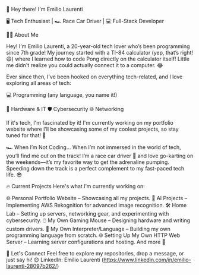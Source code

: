 👋 Hey there! I'm Emilio Laurenti

🖥️ Tech Enthusiast | 🏎️ Race Car Driver | 💻 Full-Stack Developer

👨‍💻 About Me

Hey! I'm Emilio Laurenti, a 20-year-old tech lover who’s been programming since 7th grade! My journey started with a TI-84 calculator (yep, that’s right! 😄) where I learned how to code Pong directly on the calculator itself! Little me didn't realize you could actually connect it to a computer. 😂

Ever since then, I’ve been hooked on everything tech-related, and I love exploring all areas of tech:

💻 Programming (any language, you name it!)

🔧 Hardware & IT
🛡️ Cybersecurity
🌐 Networking

If it's tech, I'm fascinated by it! I'm currently working on my portfolio website where I’ll be showcasing some of my coolest projects, so stay tuned for that! 🚀

🏎️ When I’m Not Coding...
When I’m not immersed in the world of tech, you’ll find me out on the track!
I’m a race car driver 🏁 and love go-karting on the weekends—it’s my favorite way to get the adrenaline pumping. Speeding down the track is a perfect complement to my fast-paced tech life. 😎

🔥 Current Projects
Here's what I’m currently working on:

🌐 Personal Portfolio Website – Showcasing all my projects.
🤖 AI Projects – Implementing AWS Rekognition for advanced image recognition.
🛠️ Home Lab – Setting up servers, networking gear, and experimenting with cybersecurity.
🖱️ My Own Gaming Mouse – Designing hardware and writing custom drivers.
👾 My Own Interpreter/Language – Building my own programming language from scratch.
🌐 Setting Up My Own HTTP Web Server – Learning server configurations and hosting.
And more 🎉

🌟 Let's Connect
Feel free to explore my repositories, drop a message, or just say hi! 😊
LinkedIn: Emilio Laurenti (https://www.linkedin.com/in/emilio-laurenti-28097b262/)
